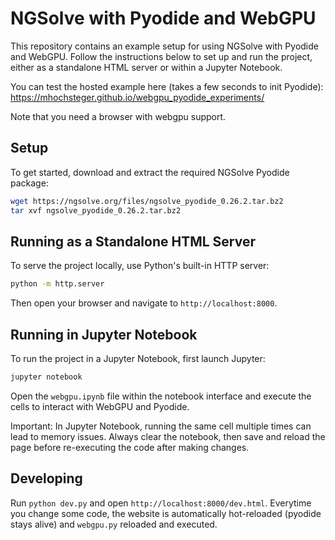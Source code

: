 # NGSolve with Pyodide and WebGPU

This repository contains an example setup for using NGSolve with Pyodide and WebGPU. Follow the instructions below to set up and run the project, either as a standalone HTML server or within a Jupyter Notebook.

You can test the hosted example here (takes a few seconds to init Pyodide): https://mhochsteger.github.io/webgpu_pyodide_experiments/

Note that you need a browser with webgpu support.

## Setup

To get started, download and extract the required NGSolve Pyodide package:

```bash
wget https://ngsolve.org/files/ngsolve_pyodide_0.26.2.tar.bz2
tar xvf ngsolve_pyodide_0.26.2.tar.bz2
```

## Running as a Standalone HTML Server

To serve the project locally, use Python's built-in HTTP server:

```bash
python -m http.server
```

Then open your browser and navigate to `http://localhost:8000`.

## Running in Jupyter Notebook

To run the project in a Jupyter Notebook, first launch Jupyter:

```bash
jupyter notebook
```

Open the `webgpu.ipynb` file within the notebook interface and execute the cells to interact with WebGPU and Pyodide.

Important: In Jupyter Notebook, running the same cell multiple times can lead to memory issues. Always clear the notebook, then save and reload the page before re-executing the code after making changes.

## Developing

Run `python dev.py` and open `http://localhost:8000/dev.html`. Everytime you change some code, the website is automatically hot-reloaded (pyodide stays alive) and `webgpu.py` reloaded and executed.
